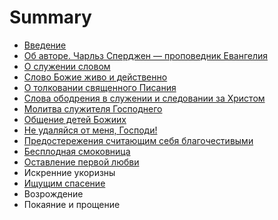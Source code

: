 # Summary

* [Введение](README.md)
* [Об авторе. Чарльз Сперджен — проповедник Евангелия](about.md)
* [О служении словом](chapter002.md)
* [Слово Божие живо и действенно](chapter001.md)
* [О толковании священного Писания](chapter003.md)
* [Слова ободрения в служении и следовании за Христом](chapter004.md)
* [Молитва служителя Господнего](chapter005.md)
* [Общение детей Божиих](chapter006.md)
* [Не удаляйся от меня, Господи!](chapter007.md)
* [Предостережения считающим себя благочестивыми](chapter008.md)
* [Бесплодная смоковница](chapter009.md)
* [Оставление первой любви](chapter010.md)
* Искренние укоризны
* [Ищущим спасение](chapter011.md)
* Возрождение
* Покаяние и прощение

